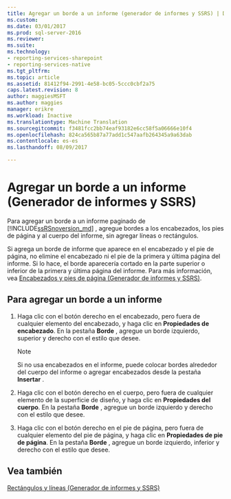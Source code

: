 ```yaml
---
title: Agregar un borde a un informe (generador de informes y SSRS) | Documentos de Microsoft
ms.custom: 
ms.date: 03/01/2017
ms.prod: sql-server-2016
ms.reviewer: 
ms.suite: 
ms.technology:
- reporting-services-sharepoint
- reporting-services-native
ms.tgt_pltfrm: 
ms.topic: article
ms.assetid: 81412f94-2991-4e58-bc05-5ccc0cbf2a75
caps.latest.revision: 8
author: maggiesMSFT
ms.author: maggies
manager: erikre
ms.workload: Inactive
ms.translationtype: Machine Translation
ms.sourcegitcommit: f3481fcc2bb74eaf93182e6cc58f5a06666e10f4
ms.openlocfilehash: 824ca565b87a77add1c547aafb264345a9a63dab
ms.contentlocale: es-es
ms.lasthandoff: 08/09/2017

---
```

# <a name="add-a-border-to-a-report-report-builder-and-ssrs"></a>Agregar un borde a un informe (Generador de informes y SSRS)
  Para agregar un borde a un informe paginado de [!INCLUDE[ssRSnoversion_md](../../includes/ssrsnoversion-md.md)] , agregue bordes a los encabezados, los pies de página y al cuerpo del informe, sin agregar líneas o rectángulos.    
    
 Si agrega un borde de informe que aparece en el encabezado y el pie de página, no elimine el encabezado ni el pie de la primera y última página del informe. Si lo hace, el borde aparecería cortado en la parte superior o inferior de la primera y última página del informe. Para más información, vea [Encabezados y pies de página &#40;Generador de informes y SSRS&#41;](../../reporting-services/report-design/page-headers-and-footers-report-builder-and-ssrs.md).    
    
## <a name="to-add-a-border-to-a-report"></a>Para agregar un borde a un informe    
    
1.  Haga clic con el botón derecho en el encabezado, pero fuera de cualquier elemento del encabezado, y haga clic en **Propiedades de encabezado**. En la pestaña **Borde** , agregue un borde izquierdo, superior y derecho con el estilo que desee.    
    
    > [!NOTE]    
    >  Si no usa encabezados en el informe, puede colocar bordes alrededor del cuerpo del informe o agregar encabezados desde la pestaña **Insertar** .    
    
2.  Haga clic con el botón derecho en el cuerpo, pero fuera de cualquier elemento de la superficie de diseño, y haga clic en **Propiedades del cuerpo**. En la pestaña **Borde** , agregue un borde izquierdo y derecho con el estilo que desee.    
    
3.  Haga clic con el botón derecho en el pie de página, pero fuera de cualquier elemento del pie de página, y haga clic en **Propiedades de pie de página**. En la pestaña **Borde** , agregue un borde izquierdo, inferior y derecho con el estilo que desee.    
    
## <a name="see-also"></a>Vea también    
 [Rectángulos y líneas &#40;Generador de informes y SSRS&#41;](../../reporting-services/report-design/rectangles-and-lines-report-builder-and-ssrs.md)    
    
  


